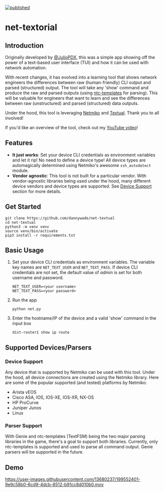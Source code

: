 [![published](https://static.production.devnetcloud.com/codeexchange/assets/images/devnet-published.svg)](https://developer.cisco.com/codeexchange/github/repo/dannywade/net-textorial)

# net-textorial

## Introduction
Originally developed by [@JulioPDX](https://github.com/JulioPDX), this was a simple app showing off the power of a text-based user interface (TUI) and how it can be used with network automation.

With recent changes, it has evolved into a learning tool that shows network engineers the differences between raw (human-friendly) CLI output and parsed (structured) output. The tool will take any 'show' command and produce the raw and parsed outputs (using [ntc-templates](https://github.com/networktocode/ntc-templates) for parsing). This will be valuable for engineers that want to learn and see the differences between raw (unstructured) and parsed (structured) data outputs.

Under the hood, this tool is leveraging [Netmiko](https://github.com/ktbyers/netmiko) and [Textual](https://textual.textualize.io/). Thank you to all involved!

If you'd like an overview of the tool, check out my [YouTube video](https://youtu.be/H8uGOIK2ZqY)!

## Features
- **It just works**: Set your device CLI credentials as environment variables and let it rip! No need to define a device type! All device types are automagically determined using Netmiko's awesome `ssh_autodetect` module.
- **Vendor agnostic**: This tool is not built for a particular vendor. With vendor-agnostic libraries being used under the hood, many different device vendors and device types are supported. See [Device Support](#device-support) section for more details.

## Get Started

```shell
git clone https://github.com/dannywade/net-textual
cd net-textual
python3 -m venv venv
source venv/bin/activate
pip3 install -r requirements.txt
```

## Basic Usage

1. Set your device CLI credentials as environment variables. The variable key names are `NET_TEXT_USER` and `NET_TEXT_PASS`. If device CLI credentials are not set, the default value of *admin* is set for both username and password.

    ```shell
    NET_TEXT_USER=<your username>
    NET_TEXT_PASS=<your password>
    ```
2. Run the app

    ```shell
    python net.py
    ```
3. Enter the hostname/IP of the device and a valid 'show' command in the input box

    ```shell
    dist-router1 show ip route
    ```

## Supported Devices/Parsers

### Device Support

Any device that is supported by Netmiko can be used with this tool. Under the hood, all device connections are created using the Netmiko library. Here are some of the popular supported (and tested) platforms by Netmiko:
- Arista vEOS
- Cisco ASA, IOS, IOS-XE, IOS-XR, NX-OS
- HP ProCurve
- Juniper Junos
- Linux


### Parser Support

With Genie and ntc-templates (TextFSM) being the two major parsing libraries in the game, there's a goal to support both libraries. Currently, only ntc-templates is supported and used to parse all command output. Genie parsers will be supported in the future.

## Demo

https://user-images.githubusercontent.com/13680237/199552401-9e9c58b0-6cd9-4dcb-8512-b91cc8d010b0.mov


